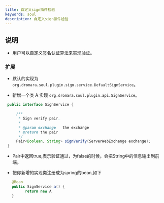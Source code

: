 ```yaml
---
title: 自定义sign插件检验
keywords: soul
description: 自定义sign插件检验
---
```



## 说明

* 用户可以自定义签名认证算法来实现验证。

###  扩展

*  默认的实现为 `org.dromara.soul.plugin.sign.service.DefaultSignService`。

*  新增一个类 A 实现  `org.dromara.soul.plugin.api.SignService`。

```java
 public interface SignService {
 
     /**
      * Sign verify pair.
      *
      * @param exchange   the exchange
      * @return the pair
      */
     Pair<Boolean, String> signVerify(ServerWebExchange exchange);
 }

```

* Pair中返回true,表示验证通过，为false的时候，会把String中的信息输出到前端。

* 把你新增的实现类注册成为spring的bean,如下

```java
   @Bean
   public SignService a() {
         return new A
   }
```



